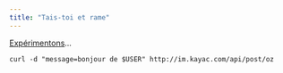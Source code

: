 ```yaml
---
title: "Tais-toi et rame"
---
```


[Expérimentons](http://im.kayac.com/)...

`curl -d "message=bonjour de $USER" http://im.kayac.com/api/post/oz`


